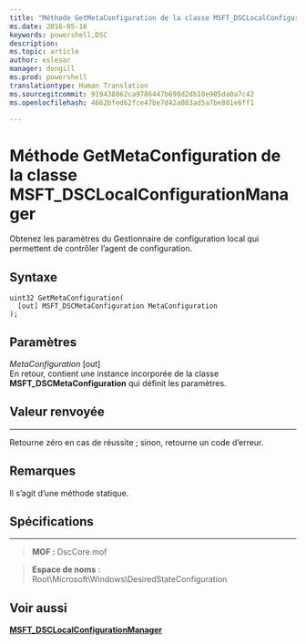 ```yaml
---
title: "Méthode GetMetaConfiguration de la classe MSFT_DSCLocalConfigurationManager"
ms.date: 2016-05-16
keywords: powershell,DSC
description: 
ms.topic: article
author: eslesar
manager: dongill
ms.prod: powershell
translationtype: Human Translation
ms.sourcegitcommit: 919438862ca9786447b690d2db10e905da0a7c42
ms.openlocfilehash: 4662bfed62fce47be7d42a083ad5a7be801e6ff1

---
```



# Méthode GetMetaConfiguration de la classe MSFT_DSCLocalConfigurationManager

Obtenez les paramètres du Gestionnaire de configuration local qui permettent de contrôler l’agent de configuration.

Syntaxe
------

```mof
uint32 GetMetaConfiguration(
  [out] MSFT_DSCMetaConfiguration MetaConfiguration
);
```

Paramètres
----------

*MetaConfiguration* \[out\]  
En retour, contient une instance incorporée de la classe **MSFT_DSCMetaConfiguration** qui définit les paramètres.

## Valeur renvoyée
------------

Retourne zéro en cas de réussite ; sinon, retourne un code d’erreur.

## Remarques

Il s’agit d’une méthode statique.

## Spécifications
------------
>**MOF :** DscCore.mof

>**Espace de noms** : Root\Microsoft\Windows\DesiredStateConfiguration


## Voir aussi


[**MSFT_DSCLocalConfigurationManager**](msft-dsclocalconfigurationmanager.md)


 

 






<!--HONumber=Aug16_HO3-->



